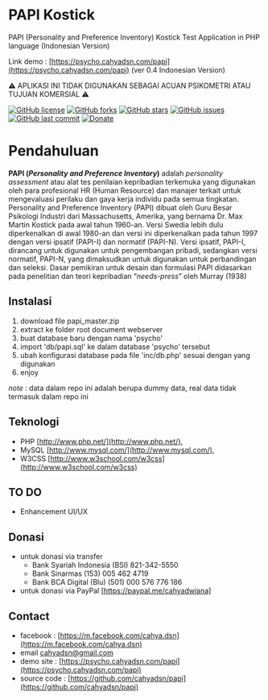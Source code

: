 # PAPI Kostick
PAPI (Personality and Preference Inventory) Kostick Test Application in PHP language (Indonesian Version)

Link demo : [https://psycho.cahyadsn.com/papi](https://psycho.cahyadsn.com/papi) (ver 0.4 Indonesian Version)

:warning: APLIKASI INI TIDAK DIGUNAKAN SEBAGAI ACUAN PSIKOMETRI ATAU TUJUAN KOMERSIAL :warning:

[![GitHub license](https://img.shields.io/badge/license-MIT-blue.svg)](https://raw.githubusercontent.com/cahyadsn/papi/master/LICENSE)
[![GitHub forks](https://img.shields.io/github/forks/cahyadsn/papi.svg)](https://github.com/cahyadsn/papi/network)
[![GitHub stars](https://img.shields.io/github/stars/cahyadsn/papi.svg)](https://github.com/cahyadsn/papi/stargazers)
[![GitHub issues](https://img.shields.io/github/issues/cahyadsn/papi.svg)](https://github.com/cahyadsn/papi/issues)
[![GitHub last commit](https://img.shields.io/github/last-commit/google/skia.svg?style=flat)]()
[![Donate](https://img.shields.io/badge/$-support-ff69b4.svg?style=flat)](https://paypal.me/cahyadwiana)  

# Pendahuluan
**PAPI (*Personality and Preference Inventory*)** adalah *personality assessment* atau alat tes penilaian kepribadian terkemuka yang digunakan oleh para profesional HR (Human Resource) dan manajer terkait untuk mengevaluasi perilaku dan gaya kerja individu pada semua tingkatan. Personality and Preference Inventory (PAPI) dibuat oleh Guru Besar Psikologi Industri dari Massachusetts, Amerika, yang bernama Dr. Max Martin Kostick pada awal tahun 1960-an. Versi Swedia lebih dulu diperkenalkan di awal 1980-an dan versi ini diperkenalkan pada tahun 1997 dengan versi ipsatif (PAPI-I) dan normatif (PAPI-N). Versi ipsatif, PAPI-I, dirancang untuk digunakan untuk pengembangan pribadi, sedangkan versi normatif, PAPI-N, yang dimaksudkan untuk digunakan untuk perbandingan dan seleksi. Dasar pemikiran untuk desain dan formulasi PAPI didasarkan pada penelitian dan teori kepribadian “*needs-press*” oleh Murray (1938)

## Instalasi
1. download file papi_master.zip 
2. extract ke folder root document webserver
3. buat database baru dengan nama 'psycho'
4. import 'db/papi.sql' ke dalam database 'psycho' tersebut
5. ubah konfigurasi database pada file 'inc/db.php' sesuai dengan yang digunakan 
6. enjoy

*note* : data dalam repo ini adalah berupa dummy data, real data tidak termasuk dalam repo ini

## Teknologi
+ PHP [http://www.php.net/](http://www.php.net/), 
+ MySQL [http://www.mysql.com/](http://www.mysql.com/), 
+ W3CSS [http://www.w3school.com/w3css](http://www.w3school.com/w3css)

## TO DO
- Enhancement UI/UX

## Donasi
- untuk donasi via transfer 
    - Bank Syariah Indonesia (BSI) 821-342-5550
    - Bank Sinarmas (153) 005 462 4719
    - Bank BCA Digital (Blu) (501) 000 576 776 186
- untuk donasi via PayPal [https://paypal.me/cahyadwiana]
  
## Contact
+ facebook : [https://m.facebook.com/cahya.dsn](https://m.facebook.com/cahya.dsn)
+ email [cahyadsn@gmail.com](mailto:cahyadsn@gmail.com)
+ demo site    : [https://psycho.cahyadsn.com/papi](https://psycho.cahyadsn.com/papi)
+ source code  : [https://github.com/cahyadsn/papi](https://github.com/cahyadsn/papi)
